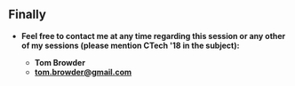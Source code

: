 ## Finally

- **Feel free to contact me at any time regarding this session or any
  other of my sessions (please mention CTech '18 in the subject):**

    - **Tom Browder**
    - **<tom.browder@gmail.com>**

